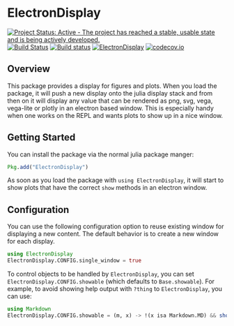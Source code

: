 # ElectronDisplay

[![Project Status: Active - The project has reached a stable, usable state and is being actively developed.](http://www.repostatus.org/badges/latest/active.svg)](http://www.repostatus.org/#active)
[![Build Status](https://travis-ci.org/queryverse/ElectronDisplay.jl.svg?branch=master)](https://travis-ci.org/queryverse/ElectronDisplay.jl)
[![Build status](https://ci.appveyor.com/api/projects/status/it42y9jwhqp93a42/branch/master?svg=true)](https://ci.appveyor.com/project/queryverse/electrondisplay-jl/branch/master)
[![ElectronDisplay](http://pkg.julialang.org/badges/ElectronDisplay_0.6.svg)](http://pkg.julialang.org/?pkg=ElectronDisplay)
[![codecov.io](http://codecov.io/github/queryverse/ElectronDisplay.jl/coverage.svg?branch=master)](http://codecov.io/github/queryverse/ElectronDisplay.jl?branch=master)

## Overview

This package provides a display for figures and plots. When you load the package, it will push a new display onto the julia display stack and from then on it will display any value that can be rendered as png, svg, vega, vega-lite or plotly in an electron based window. This is especially handy when one works on the REPL and wants plots to show up in a nice window.

## Getting Started

You can install the package via the normal julia package manger:

````julia
Pkg.add("ElectronDisplay")
````

As soon as you load the package with ``using ElectronDisplay``, it will start to show plots that have the correct ``show`` methods in an electron window.

## Configuration

You can use the following configuration option to reuse existing window for displaying a new content.  The default behavior is to create a new window for each display.

````julia
using ElectronDisplay
ElectronDisplay.CONFIG.single_window = true
````

To control objects to be handled by `ElectronDisplay`, you can set `ElectronDisplay.CONFIG.showable` (which defaults to `Base.showable`).  For example, to avoid showing help output with `?thing` to `ElectronDisplay`, you can use:

````julia
using Markdown
ElectronDisplay.CONFIG.showable = (m, x) -> !(x isa Markdown.MD) && showable(m, x)
````
